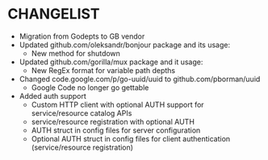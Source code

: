 # CHANGELIST
* Migration from Godepts to GB vendor
* Updated github.com/oleksandr/bonjour package and its usage:
  - New method for shutdown
* Updated github.com/gorilla/mux package and it usage:
  -  New RegEx format for variable path depths
* Changed code.google.com/p/go-uuid/uuid to github.com/pborman/uuid 
  - Google Code no longer go gettable
* Added auth support
  - Custom HTTP client with optional AUTH support for service/resource catalog APIs
  - service/resource registration with optional AUTH
  - AUTH struct in config files for server configuration
  - Optional AUTH struct in config files for client authentication (service/resource registration)